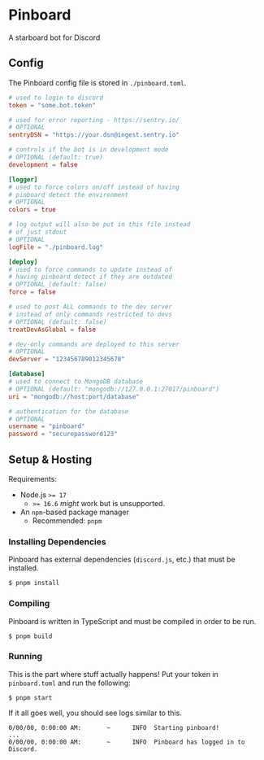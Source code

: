 # Pinboard

A starboard bot for Discord

## Config

The Pinboard config file is stored in `./pinboard.toml`.

```toml
# used to login to discord
token = "some.bot.token"

# used for error reporting - https://sentry.io/
# OPTIONAL
sentryDSN = "https://your.dsn@ingest.sentry.io"

# controls if the bot is in development mode
# OPTIONAL (default: true)
development = false

[logger]
# used to force colors on/off instead of having
# pinboard detect the environment
# OPTIONAL
colors = true

# log output will also be put in this file instead
# of just stdout
# OPTIONAL
logFile = "./pinboard.log"

[deploy]
# used to force commands to update instead of
# having pinboard detect if they are outdated
# OPTIONAL (default: false)
force = false

# used to post ALL commands to the dev server
# instead of only commands restricted to devs
# OPTIONAL (default: false)
treatDevAsGlobal = false

# dev-only commands are deployed to this server
# OPTIONAL
devServer = "123456789012345678"

[database]
# used to connect to MongoDB database
# OPTIONAL (default: "mongodb://127.0.0.1:27017/pinboard")
uri = "mongodb://host:port/database"

# authentication for the database
# OPTIONAL
username = "pinboard"
password = "securepassword123"
```

## Setup & Hosting

Requirements:

- Node.js `>= 17`
  - `>= 16.6` _might_ work but is unsupported.
- An `npm`-based package manager
  - Recommended: `pnpm`

### Installing Dependencies

Pinboard has external dependencies (`discord.js`, etc.) that must be installed.

```shell
$ pnpm install
```

### Compiling

Pinboard is written in TypeScript and must be compiled in order to be run.

```shell
$ pnpm build
```

### Running

This is the part where stuff actually happens! Put your token in `pinboard.toml` and run the following:

```shell
$ pnpm start
```

If it all goes well, you should see logs similar to this.

```log
0/00/00, 0:00:00 AM:       ~      INFO  Starting pinboard!
...
0/00/00, 0:00:00 AM:       ~      INFO  Pinboard has logged in to Discord.
```
